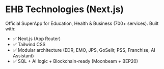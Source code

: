 # EHB Technologies (Next.js)

Official SuperApp for Education, Health & Business (700+ services). Built with:

- ✅ Next.js (App Router)
- ✅ Tailwind CSS
- ✅ Modular architecture (EDR, EMO, JPS, GoSellr, PSS, Franchise, AI Assistant)
- ✅ SQL + AI logic + Blockchain-ready (Moonbeam + BEP20)
